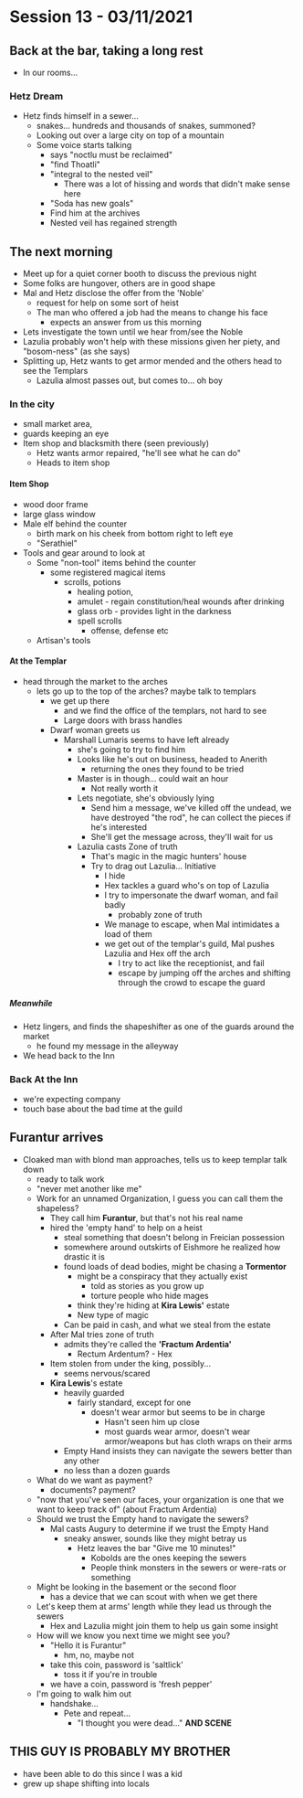 # Session 13 - 03/11/2021

## Back at the bar, taking a long rest

- In our rooms...

### Hetz Dream

- Hetz finds himself in a sewer...
  - snakes... hundreds and thousands of snakes, summoned?
  - Looking out over a large city on top of a mountain
  - Some voice starts talking
    - says "noctlu must be reclaimed"
    - "find Thoatli"
    - "integral to the nested veil"
      - There was a lot of hissing and words that didn't make sense here
    - "Soda has new goals"
    - Find him at the archives
    - Nested veil has regained strength

## The next morning

- Meet up for a quiet corner booth to discuss the previous night
- Some folks are hungover, others are in good shape
- Mal and Hetz disclose the offer from the 'Noble'
  - request for help on some sort of heist
  - The man who offered a job had the means to change his face
    - expects an answer from us this morning
- Lets investigate the town until we hear from/see the Noble
- Lazulia probably won't help with these missions given her piety, and "bosom-ness" (as she says)
- Splitting up, Hetz wants to get armor mended and the others head to see the Templars
  - Lazulia almost passes out, but comes to... oh boy

### In the city

- small market area,
- guards keeping an eye
- Item shop and blacksmith there (seen previously)
  - Hetz wants armor repaired, "he'll see what he can do"
  - Heads to item shop
  
#### Item Shop

- wood door frame
- large glass window
- Male elf behind the counter
  - birth mark on his cheek from bottom right to left eye
  - "Serathiel"
- Tools and gear around to look at
  - Some "non-tool" items behind the counter
    - some registered magical items
      - scrolls, potions
        - healing potion,
        - amulet - regain constitution/heal wounds after drinking
        - glass orb - provides light in the darkness
        - spell scrolls
          - offense, defense etc
  - Artisan's tools
  
#### At the Templar

- head through the market to the arches
  - lets go up to the top of the arches? maybe talk to templars
    - we get up there
      - and we find the office of the templars, not hard to see
      - Large doors with brass handles
    - Dwarf woman greets us
      - Marshall Lumaris seems to have left already
        - she's going to try to find him
        - Looks like he's out on business, headed to Anerith
          - returning the ones they found to be tried
        - Master is in though... could wait an hour
          - Not really worth it
        - Lets negotiate, she's obviously lying
          - Send him a message, we've killed off the undead, we have destroyed "the rod", he can collect the pieces if he's interested
          - She'll get the message across, they'll wait for us
        - Lazulia casts Zone of truth
          - That's magic in the magic hunters' house
          - Try to drag out Lazulia... Initiative
            - I hide
            - Hex tackles a guard who's on top of Lazulia
            - I try to impersonate the dwarf woman, and fail badly
              - probably zone of truth
            - We manage to escape, when Mal intimidates a load of them
            - we get out of the templar's guild, Mal pushes Lazulia and Hex off the arch
              - I try to act like the receptionist, and fail
              - escape by jumping off the arches and shifting through the crowd to escape the guard

##### Meanwhile

- Hetz lingers, and finds the shapeshifter as one of the guards around the market
  - he found my message in the alleyway
- We head back to the Inn

### Back At the Inn

- we're expecting company
- touch base about the bad time at the guild

## Furantur arrives

- Cloaked man with blond man approaches, tells us to keep templar talk down
  - ready to talk work
  - "never met another like me"
  - Work for an unnamed Organization, I guess you can call them the shapeless?
    - They call him **Furantur**, but that's not his real name
    - hired the 'empty hand' to help on a heist
      - steal something that doesn't belong in Freician possession
      - somewhere around outskirts of Eishmore he realized how drastic it is
      - found loads of dead bodies, might be chasing a **Tormentor**
        - might be a conspiracy that they actually exist
          - told as stories as you grow up
          - torture people who hide mages
        - think they're hiding at **Kira Lewis'** estate
        - New type of magic
      - Can be paid in cash, and what we steal from the estate
    - After Mal tries zone of truth
      - admits they're called the **'Fractum Ardentia'**
        - Rectum Ardentum? - Hex
    - Item stolen from under the king, possibly...
      - seems nervous/scared
    - **Kira Lewis**'s estate
      - heavily guarded
        - fairly standard, except for one
          - doesn't wear armor but seems to be in charge
            - Hasn't seen him up close
            - most guards wear armor, doesn't wear armor/weapons but has cloth wraps on their arms
      - Empty Hand insists they can navigate the sewers better than any other
      - no less than a dozen guards
  - What do we want as payment?
    - documents? payment?
  - "now that you've seen our faces, your organization is one that we want to keep track of" (about Fractum Ardentia)
  - Should we trust the Empty hand to navigate the sewers?
    - Mal casts Augury to determine if we trust the Empty Hand
      - sneaky answer, sounds like they might betray us
        - Hetz leaves the bar "Give me 10 minutes!"
          - Kobolds are the ones keeping the sewers
          - People think monsters in the sewers or were-rats or something
  - Might be looking in the basement or the second floor
    - has a device that we can scout with when we get there
  - Let's keep them at arms' length while they lead us through the sewers
    - Hex and Lazulia might join them to help us gain some insight
  - How will we know you next time we might see you?
    - "Hello it is Furantur"
      - hm, no, maybe not
    - take this coin, password is 'saltlick'
      - toss it if you're in trouble
    - we have a coin, password is 'fresh pepper'
  - I'm going to walk him out
    - handshake...
      - Pete and repeat...
        - "I thought you were dead..."
**AND SCENE**

## **THIS GUY IS PROBABLY MY BROTHER**

- have been able to do this since I was a kid
- grew up shape shifting into locals